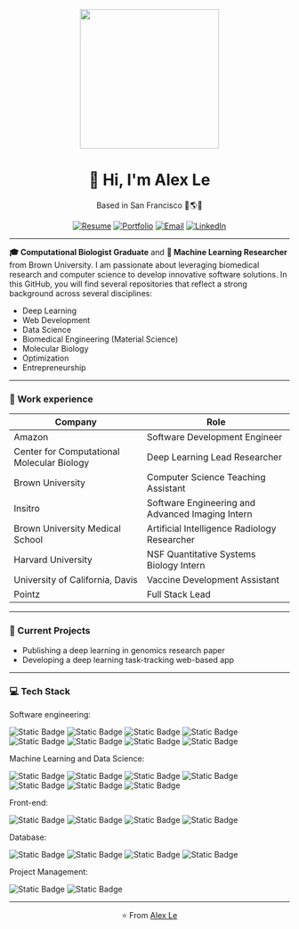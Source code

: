 <div align="center">
<img src="https://github.com/AlexKaiLe/AlexKaiLe/blob/main/profile_grad.jpg" width="250" />

# 👋 Hi, I'm Alex Le 
Based in San Francisco 📍🌎🌉

[![Resume](https://img.shields.io/badge/📄-Resume-blue?style=for-the-badge)](https://docs.google.com/document/d/1FfdesXCKfRd7sQyjZ8ZKuxk28hrIpJ4nE_dvGnEhkJA/edit)
[![Portfolio](https://img.shields.io/badge/📁-Portfolio-blue?style=for-the-badge)](https://alexkaile.github.io/AL/)
[![Email](https://img.shields.io/badge/📧-Email-blue?style=for-the-badge)](mailto:alexkaile@gmail.com)
[![LinkedIn](https://img.shields.io/badge/🔗-LinkedIn-blue?style=for-the-badge)](https://www.linkedin.com/in/alexkaile/)

</div>

---

**🎓 Computational Biologist Graduate** and **🥼 Machine Learning Researcher** from Brown University. I am passionate about leveraging biomedical research and computer science to develop innovative software solutions. In this GitHub, you will find several repositories that reflect a strong background across several disciplines:
  
- Deep Learning
- Web Development
- Data Science
- Biomedical Engineering (Material Science)
- Molecular Biology
- Optimization
- Entrepreneurship

---

### 💼 Work experience

| Company | Role |
| ---- | ----------- |
| Amazon | Software Development Engineer |
| Center for Computational Molecular Biology| Deep Learning Lead Researcher |
| Brown University | Computer Science Teaching Assistant |
| Insitro | Software Engineering and Advanced Imaging Intern |
| Brown University Medical School | Artificial Intelligence Radiology Researcher |
| Harvard University | NSF Quantitative Systems Biology Intern |
| University of California, Davis | Vaccine Development Assistant |
| Pointz | Full Stack Lead |

---

### 🚀 Current Projects
- Publishing a deep learning in genomics research paper
- Developing a deep learning task-tracking web-based app

---

### 💻 Tech Stack
Software engineering:

![Static Badge](https://img.shields.io/badge/code-python-blue?style=flat-square&logo=python)
![Static Badge](https://img.shields.io/badge/code-javascript-blue?style=flat-square&logo=javascript)
![Static Badge](https://img.shields.io/badge/code-java-blue?style=flat-square&logo=oracle)
![Static Badge](https://img.shields.io/badge/code-c%2B%2B-blue?style=flat-square&logo=cplusplus)
![Static Badge](https://img.shields.io/badge/code-matlab-blue?style=flat-square)
![Static Badge](https://img.shields.io/badge/library-aws-darkgreen?style=flat-square&logo=amazonaws)
![Static Badge](https://img.shields.io/badge/library-docker-darkgreen?style=flat-square&logo=docker)
![Static Badge](https://img.shields.io/badge/library-kubernetes-darkgreen?style=flat-square&logo=kubernetes)

Machine Learning and Data Science:

![Static Badge](https://img.shields.io/badge/library-tensorflow-darkgreen?style=flat-square&logo=tensorflow)
![Static Badge](https://img.shields.io/badge/library-pytorch-darkgreen?style=flat-square&logo=pytorch)
![Static Badge](https://img.shields.io/badge/library-keras-darkgreen?style=flat-square&logo=keras)
![Static Badge](https://img.shields.io/badge/library-scikitlearn-darkgreen?style=flat-square&logo=scikitlearn)
![Static Badge](https://img.shields.io/badge/library-spacy-darkgreen?style=flat-square&logo=spacy)
![Static Badge](https://img.shields.io/badge/library-jax-darkgreen?style=flat-square)
![Static Badge](https://img.shields.io/badge/library-ray-darkgreen?style=flat-square&logo=ray)


Front-end:

![Static Badge](https://img.shields.io/badge/code-css-blue?style=flat-square&logo=css3)
![Static Badge](https://img.shields.io/badge/code-html-blue?style=flat-square&logo=html5)
![Static Badge](https://img.shields.io/badge/library-react-darkgreen?style=flat-square&logo=react)
![Static Badge](https://img.shields.io/badge/library-nodejs-darkgreen?style=flat-square&logo=nodedotjs)


Database:

![Static Badge](https://img.shields.io/badge/library-sqlite-darkgreen?style=flat-square&logo=sqlite)
![Static Badge](https://img.shields.io/badge/library-mysql-darkgreen?style=flat-square&logo=mysql)
![Static Badge](https://img.shields.io/badge/library-postgresql-darkgreen?style=flat-square&logo=postgresql)
![Static Badge](https://img.shields.io/badge/library-django-darkgreen?style=flat-square&logo=django)

Project Management:

![Static Badge](https://img.shields.io/badge/library-jira-darkgreen?style=flat-square&logo=jira)
![Static Badge](https://img.shields.io/badge/library-confluence-darkgreen?style=flat-square&logo=confluence)

---
<div align="center">

⭐️ From [Alex Le](https://github.com/AlexKaiLe)

</div>
